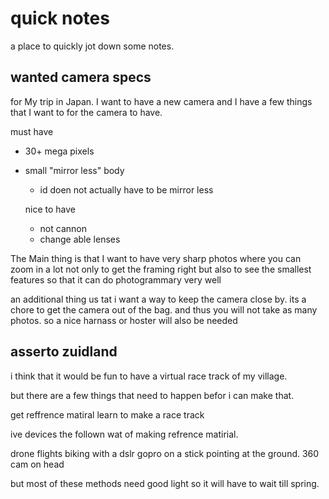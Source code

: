 # quick notes

a place to quickly jot down some notes.

## wanted camera specs

for My trip in Japan. I want to have a new camera and I have a few things that I want to for the camera to have.

must have

- 30+ mega pixels
- small "mirror less" body
  - id doen not actually have to be mirror less

  nice to have

  - not cannon
  - change able lenses

The Main thing is that I want to have very sharp photos where you can zoom in a lot not only to get the framing right but also to see the smallest features so that it can do photogrammary very well

an additional thing us tat i want a way to keep the camera close by. its a chore to get the camera out of the bag. and thus you will not take as many photos. so a nice harnass or hoster will also be needed

## asserto zuidland

i think that it would be fun to have a virtual race track of my village.

but there are a few things that need to happen befor i can make that.

get reffrence matiral
learn to make a race track

ive devices the follown  wat of making refrence matirial.

drone flights
biking with a dslr
gopro on a stick pointing at the ground.
360 cam on head

but most of these methods need good light so it will have to wait till spring.
